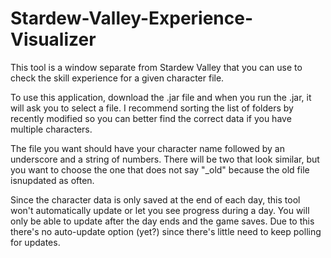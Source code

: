 # Stardew-Valley-Experience-Visualizer
This tool is a window separate from Stardew Valley that you can use to check the skill experience for a given character file.

To use this application, download the .jar file and when you run the .jar, it will ask you to select a file. I recommend sorting the list of folders by recently modified so you can better find the correct data if you have multiple characters.

The file you want should have your character name followed by an underscore and a string of numbers. There will be two that look similar, but you want to choose the one that does not say "_old" because the old file isnupdated as often.

Since the character data is only saved at the end of each day, this tool won't automatically update or let you see progress during a day. You will only be able to update after the day ends and the game saves. Due to this there's no auto-update option (yet?) since there's little need to keep polling for updates.
